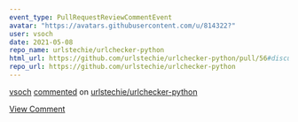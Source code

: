 ```yaml
---
event_type: PullRequestReviewCommentEvent
avatar: "https://avatars.githubusercontent.com/u/814322?"
user: vsoch
date: 2021-05-08
repo_name: urlstechie/urlchecker-python
html_url: https://github.com/urlstechie/urlchecker-python/pull/56#discussion_r628625208
repo_url: https://github.com/urlstechie/urlchecker-python
---
```


<a href='https://github.com/vsoch' target='_blank'>vsoch</a> <a href='https://github.com/urlstechie/urlchecker-python/pull/56#discussion_r628625208' target='_blank'>commented</a> on <a href='https://github.com/urlstechie/urlchecker-python' target='_blank'>urlstechie/urlchecker-python</a>

<a href='https://github.com/urlstechie/urlchecker-python/pull/56#discussion_r628625208' target='_blank'>View Comment</a>